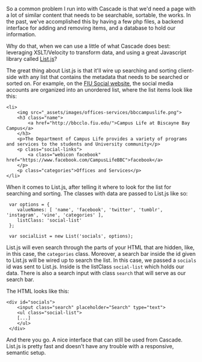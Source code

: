 So a common problem I run into with Cascade is that we'd need a page with a lot of similar content
that needs to be searchable, sortable, the works. In the past, we've accomplished this by having a
few php files, a backend interface for adding and removing items, and a database to hold our information.

Why do that, when we can use a little of what Cascade does best: leveraging XSLT/Velocity to transform data, and
using a great Javascript library called [List.js](http://www.listjs.com/)?

The great thing about List.js is that it'll wire up searching and sorting client-side with any
list that contains the metadata that needs to be searched or sorted on. For example, on the
[FIU Social website](social.fiu.edu), the social media accounts are organized into an unordered list, where 
the list items look like this:

    <li>
	 	<img src="_assets/images/offices-services/bbccampuslife.png">
		<h3 class="name">
			<a href="http://bbcclo.fiu.edu/">Campus Life at Biscayne Bay Campus</a>
		</h3>
		<p>The Department of Campus Life provides a variety of programs and services to the students and University community</p>
		<p class="social-links">
			<a class="webicon facebook" href="https://www.facebook.com/CampusLifeBBC">facebook</a>
		</p>
		<p class="categories">Offices and Services</p>
	</li>

When it comes to List.js, after telling it where to look for the list for searching and sorting. The classes with data
are passed to List.js like so:

    
	 var options = {
		valueNames: [ 'name', 'facebook', 'twitter', 'tumblr', 'instagram', 'vine', 'categories' ],
		listClass: 'social-list'
	 };

	 var socialList = new List('socials', options);

List.js will even search through the parts of your HTML that are hidden, like, in this case, the `categories` class.
Moreover, a search bar inside the id given to List.js will be wired up to search the list. In this case, we passed a 
`socials` id was sent to List.js. Inside is the listClass `social-list` which holds our data. There is also a search 
input with class `search` that will serve as our search bar. 

The HTML looks like this: 

    <div id="socials">
	 	<input class="search" placeholder="Search" type="text">
		<ul class="social-list">
		[...]
		</ul>
	 </div>

And there you go. A nice interface that can still be used from Cascade. List.js is pretty fast and doesn't have any trouble
with a responsive, semantic setup.
